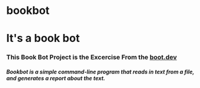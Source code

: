# bookbot

# It's a book bot
### This Book Bot Project is the Excercise From the [boot.dev](https://www.boot.dev)
##### Bookbot is a simple command-line program that reads in text from a file, and generates a report about the text.
